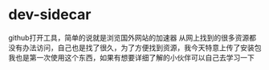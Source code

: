 # dev-sidecar
github打开工具，简单的说就是浏览国外网站的加速器
从网上找到的很多资源都没有办法访问，自己也是找了很久，为了方便找到资源，我今天特意上传了安装包
我也是第一次使用这个东西，如果有想要详细了解的小伙伴可以自己去学习一下
